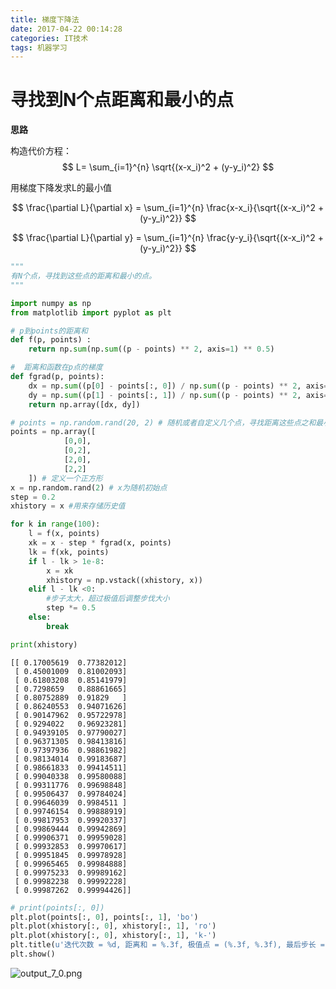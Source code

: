 ```yaml
---
title: 梯度下降法
date: 2017-04-22 00:14:28
categories: IT技术
tags: 机器学习
---
```

# 寻找到N个点距离和最小的点

**思路**

构造代价方程：
$$ L= \sum_{i=1}^{n} \sqrt{(x-x_i)^2 + (y-y_i)^2} $$

用梯度下降发求L的最小值

$$ \frac{\partial L}{\partial x} = \sum_{i=1}^{n} \frac{x-x_i}{\sqrt{(x-x_i)^2 + (y-y_i)^2}} $$

$$ \frac{\partial L}{\partial y} = \sum_{i=1}^{n} \frac{y-y_i}{\sqrt{(x-x_i)^2 + (y-y_i)^2}} $$

```python
"""
有N个点，寻找到这些点的距离和最小的点。
"""

import numpy as np
from matplotlib import pyplot as plt
```


```python
# p到points的距离和
def f(p, points) :
    return np.sum(np.sum((p - points) ** 2, axis=1) ** 0.5)
```


```python
#  距离和函数在p点的梯度
def fgrad(p, points):
    dx = np.sum((p[0] - points[:, 0]) / np.sum((p - points) ** 2, axis=1) ** 0.5)
    dy = np.sum((p[1] - points[:, 1]) / np.sum((p - points) ** 2, axis=1) ** 0.5)
    return np.array([dx, dy])
```


```python
# points = np.random.rand(20, 2) # 随机或者自定义几个点，寻找距离这些点之和最小值的点
points = np.array([
            [0,0],
            [0,2],
            [2,0],
            [2,2]
    ]) # 定义一个正方形
x = np.random.rand(2) # x为随机初始点
step = 0.2
xhistory = x #用来存储历史值
```


```python
for k in range(100):
    l = f(x, points)
    xk = x - step * fgrad(x, points)
    lk = f(xk, points)
    if l - lk > 1e-8:
        x = xk
        xhistory = np.vstack((xhistory, x))
    elif l - lk <0:
        #步子太大，超过极值后调整步伐大小
        step *= 0.5
    else:
        break

print(xhistory)
```

    [[ 0.17005619  0.77382012]
     [ 0.45001009  0.81002093]
     [ 0.61803208  0.85141979]
     [ 0.7298659   0.88861665]
     [ 0.80752889  0.91829   ]
     [ 0.86240553  0.94071626]
     [ 0.90147962  0.95722978]
     [ 0.9294022   0.96923281]
     [ 0.94939105  0.97790027]
     [ 0.96371305  0.98413816]
     [ 0.97397936  0.98861982]
     [ 0.98134014  0.99183687]
     [ 0.98661833  0.99414511]
     [ 0.99040338  0.99580088]
     [ 0.99311776  0.99698848]
     [ 0.99506437  0.99784024]
     [ 0.99646039  0.9984511 ]
     [ 0.99746154  0.99888919]
     [ 0.99817953  0.99920337]
     [ 0.99869444  0.99942869]
     [ 0.99906371  0.99959028]
     [ 0.99932853  0.99970617]
     [ 0.99951845  0.99978928]
     [ 0.99965465  0.99984888]
     [ 0.99975233  0.99989162]
     [ 0.99982238  0.99992228]
     [ 0.99987262  0.99994426]]



```python
# print(points[:, 0])
plt.plot(points[:, 0], points[:, 1], 'bo')
plt.plot(xhistory[:, 0], xhistory[:, 1], 'ro')
plt.plot(xhistory[:, 0], xhistory[:, 1], 'k-')
plt.title(u'迭代次数 = %d, 距离和 = %.3f, 极值点 = (%.3f, %.3f), 最后步长 = %f' % (k, l, x[0], x[1], step))
plt.show()
```

![output_7_0.png](http://upload-images.jianshu.io/upload_images/1713353-d32dd11faefec8ac.png?imageMogr2/auto-orient/strip%7CimageView2/2/w/1240)

